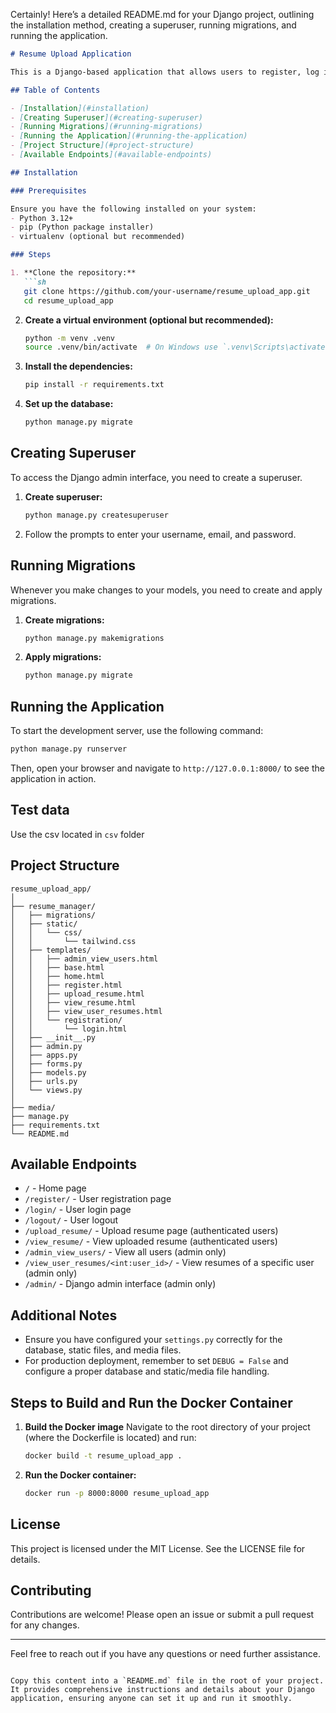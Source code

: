 Certainly! Here’s a detailed README.md for your Django project, outlining the installation method, creating a superuser, running migrations, and running the application.

```markdown
# Resume Upload Application

This is a Django-based application that allows users to register, log in, upload resumes in CSV format, and view their resumes. Admin users can view all registered users and their uploaded resumes.

## Table of Contents

- [Installation](#installation)
- [Creating Superuser](#creating-superuser)
- [Running Migrations](#running-migrations)
- [Running the Application](#running-the-application)
- [Project Structure](#project-structure)
- [Available Endpoints](#available-endpoints)

## Installation

### Prerequisites

Ensure you have the following installed on your system:
- Python 3.12+
- pip (Python package installer)
- virtualenv (optional but recommended)

### Steps

1. **Clone the repository:**
   ```sh
   git clone https://github.com/your-username/resume_upload_app.git
   cd resume_upload_app
   ```

2. **Create a virtual environment (optional but recommended):**
   ```sh
   python -m venv .venv
   source .venv/bin/activate  # On Windows use `.venv\Scripts\activate`
   ```

3. **Install the dependencies:**
   ```sh
   pip install -r requirements.txt
   ```

4. **Set up the database:**
   ```sh
   python manage.py migrate
   ```

## Creating Superuser

To access the Django admin interface, you need to create a superuser.

1. **Create superuser:**
   ```sh
   python manage.py createsuperuser
   ```

2. Follow the prompts to enter your username, email, and password.

## Running Migrations

Whenever you make changes to your models, you need to create and apply migrations.

1. **Create migrations:**
   ```sh
   python manage.py makemigrations
   ```

2. **Apply migrations:**
   ```sh
   python manage.py migrate
   ```

## Running the Application

To start the development server, use the following command:

```sh
python manage.py runserver
```

Then, open your browser and navigate to `http://127.0.0.1:8000/` to see the application in action.

## Test data

Use the csv located in `csv` folder


## Project Structure

```
resume_upload_app/
│
├── resume_manager/
│   ├── migrations/
│   ├── static/
│   │   └── css/
│   │       └── tailwind.css
│   ├── templates/
│   │   ├── admin_view_users.html
│   │   ├── base.html
│   │   ├── home.html
│   │   ├── register.html
│   │   ├── upload_resume.html
│   │   ├── view_resume.html
│   │   ├── view_user_resumes.html
│   │   └── registration/
│   │       └── login.html
│   ├── __init__.py
│   ├── admin.py
│   ├── apps.py
│   ├── forms.py
│   ├── models.py
│   ├── urls.py
│   └── views.py
│
├── media/
├── manage.py
├── requirements.txt
└── README.md
```

## Available Endpoints

- `/` - Home page
- `/register/` - User registration page
- `/login/` - User login page
- `/logout/` - User logout
- `/upload_resume/` - Upload resume page (authenticated users)
- `/view_resume/` - View uploaded resume (authenticated users)
- `/admin_view_users/` - View all users (admin only)
- `/view_user_resumes/<int:user_id>/` - View resumes of a specific user (admin only)
- `/admin/` - Django admin interface (admin only)

## Additional Notes

- Ensure you have configured your `settings.py` correctly for the database, static files, and media files.
- For production deployment, remember to set `DEBUG = False` and configure a proper database and static/media file handling.




## Steps to Build and Run the Docker Container

1. **Build the Docker image**
    Navigate to the root directory of your project (where the Dockerfile is located) and run:

    ```sh
    docker build -t resume_upload_app .
    ```
2. **Run the Docker container:**

    ```sh
    docker run -p 8000:8000 resume_upload_app
    ```

## License

This project is licensed under the MIT License. See the LICENSE file for details.

## Contributing

Contributions are welcome! Please open an issue or submit a pull request for any changes.

---

Feel free to reach out if you have any questions or need further assistance.

```

Copy this content into a `README.md` file in the root of your project. It provides comprehensive instructions and details about your Django application, ensuring anyone can set it up and run it smoothly.



